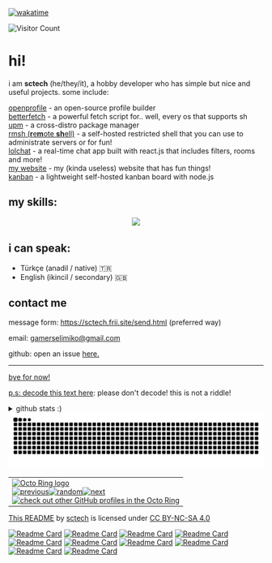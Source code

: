 <p><a href="https://wakatime.com/@7dfbf33e-5d18-47f8-a436-063b5f5bece2"><img src="https://wakatime.com/badge/user/7dfbf33e-5d18-47f8-a436-063b5f5bece2.svg" alt="wakatime"></a></p>

![Visitor Count](https://profile-counter.glitch.me/sctech-tr/count.svg)
# hi!
i am **sctech** (he/they/it), a hobby developer who has simple but nice and useful projects. some include:  

<a href="https://github.com/openprofileproject/openprofile">openprofile</a> - an open-source profile builder  
<a href="https://github.com/sctech-tr/betterfetch">betterfetch</a> - a powerful fetch script for.. well, every os that supports sh  
<a href="https://github.com/sctech-tr/upm">upm</a> - a cross-distro package manager  
<a href="https://github.com/remote-shell/server">rmsh (**r**e**m**ote **sh**ell)</a> - a self-hosted restricted shell that you can use to administrate servers or for fun!  
<a href="https://github.com/lolch4t">lolchat</a> - a real-time chat app built with react.js that includes filters, rooms and more!  
<a href="https://github.com/sctech-tr/sctech-tr.github.io">my website</a> - my (kinda useless) website that has fun things!  
<a href="https://github.com/sctech-tr/kanban">kanban</a> - a lightweight self-hosted kanban board with node.js
## my skills:
<p align="center">
  <a href="https://skillicons.dev">
    <img src="https://skillicons.dev/icons?i=arch,linux,bash,c,cs,dotnet,css,html,js,git,github,md,nginx,nodejs,py,visualstudio,vscode&perline=5" />
  </a>
</p>

## i can speak:
- Türkçe (anadil / native) 🇹🇷
- English (ikincil / secondary) 🇬🇧
## contact me
message form: https://sctech.frii.site/send.html (preferred way)

email: gamerselimiko@gmail.com

github: open an issue <a href="https://github.com/sctech-tr/issues">here.</here>
<hr>
bye for now!

p.s: decode this text <a href="https://mariluu.hehe.moe/labrats/m/secretstorer">here</a>: p​‌‌​‌​​​l​‌‌‌​‌​​e​‌‌‌​‌​​a​‌‌‌​​​​s​‌‌‌​​‌‌e​​‌‌‌​‌​ ​​‌​‌‌‌‌d​​‌​‌‌‌‌o​‌‌‌​‌‌‌n​‌‌‌​‌‌‌'​‌‌‌​‌‌‌t​​‌​‌‌‌​ ​‌‌‌‌​​‌d​‌‌​‌‌‌‌e​‌‌‌​‌​‌c​‌‌‌​‌​​o​‌‌‌​‌​‌d​‌‌​​​‌​e​‌‌​​‌​‌!​​‌​‌‌‌​ ​‌‌​​​‌‌t​‌‌​‌‌‌‌h​‌‌​‌‌​‌i​​‌​‌‌‌‌s​‌‌‌​‌‌‌ ​‌‌​​​​‌i​‌‌‌​‌​​s​‌‌​​​‌‌ ​‌‌​‌​​​n​​‌‌‌‌‌‌o​‌‌‌​‌‌​t​​‌‌‌‌​‌ ​‌‌​​‌​​a​‌​‌​​​‌ ​‌‌‌​‌‌‌r​​‌‌​‌​​i​‌‌‌​‌‌‌d​​‌‌‌​​‌d​‌​‌​‌‌‌l​‌‌​​‌‌‌e​‌​‌‌​​​​‌‌​​​‌‌​‌​‌​​​‌!

<details>
  <summary>github stats :)</summary>
<p><img src="https://github-readme-stats.vercel.app/api?username=sctech-tr&amp;show_icons=true&amp;theme=synthwave&amp;show=reviews,discussions_started,discussions_answered,prs_merged,prs_merged_percentage&hide_border=true" alt="Stats"></p>
<p><img src="https://github-readme-stats.vercel.app/api/top-langs/?username=sctech-tr&amp;layout=compact&amp;langs_count=100&amp;theme=synthwave&hide_border=true" alt="Top Langs stat"></p>
</details>
<img src="https://raw.githubusercontent.com/sctech-tr/sctech-tr/output/snake.svg" alt="Snake animation" />
<table><tbody><tr><td><a href="https://octo-ring.com/"><img src="https://octo-ring.com/static/img/widget/top.png" width="99%" alt="Octo Ring logo" align="top"></a><br><a href="https://octo-ring.com/p/sctech-tr/prev"><img src="https://octo-ring.com/static/img/widget/prev.png" width="33%" alt="previous" align="top" title="previous profile"></a><a href="https://octo-ring.com/p/sctech-tr/random"><img src="https://octo-ring.com/static/img/widget/random.png" width="33%" alt="random" align="top" title="random profile"></a><a href="https://octo-ring.com/p/sctech-tr/next"><img src="https://octo-ring.com/static/img/widget/next.png" width="33%" alt="next" align="top" title="next profile"></a><br><a href="https://octo-ring.com/"><img src="https://octo-ring.com/static/img/widget/bottom.png" width="99%" alt="check out other GitHub profiles in the Octo Ring" align="top"></a></td></tr></tbody></table>

<p xmlns:cc="http://creativecommons.org/ns#" xmlns:dct="http://purl.org/dc/terms/"><a property="dct:title" rel="cc:attributionURL" href="https://github.com/sctech-tr/sctech-tr/blob/main/README.md">This README</a> by <a rel="cc:attributionURL dct:creator" property="cc:attributionName" href="https://opr.ix.tc/sctech">sctech</a> is licensed under <a href="https://creativecommons.org/licenses/by-nc-sa/4.0/?ref=chooser-v1" target="_blank" rel="license noopener noreferrer" style="display:inline-block;">CC BY-NC-SA 4.0<img style="height:22px!important;margin-left:3px;vertical-align:text-bottom;" src="https://mirrors.creativecommons.org/presskit/icons/cc.svg?ref=chooser-v1" alt=""><img style="height:22px!important;margin-left:3px;vertical-align:text-bottom;" src="https://mirrors.creativecommons.org/presskit/icons/by.svg?ref=chooser-v1" alt=""><img style="height:22px!important;margin-left:3px;vertical-align:text-bottom;" src="https://mirrors.creativecommons.org/presskit/icons/nc.svg?ref=chooser-v1" alt=""><img style="height:22px!important;margin-left:3px;vertical-align:text-bottom;" src="https://mirrors.creativecommons.org/presskit/icons/sa.svg?ref=chooser-v1" alt=""></a></p> 

[![Readme Card](https://github-readme-stats.vercel.app/api/pin/?username=sctech-tr&repo=nudo&theme=transparent)](https://github.com/sctech-tr/nudo)
[![Readme Card](https://github-readme-stats.vercel.app/api/pin/?username=sctech-tr&repo=statuspage&theme=transparent)](https://github.com/sctech-tr/statuspage)
[![Readme Card](https://github-readme-stats.vercel.app/api/pin/?username=sctech-tr&repo=osearch&theme=transparent)](https://github.com/sctech-tr/osearch)
[![Readme Card](https://github-readme-stats.vercel.app/api/pin/?username=sctech-tr&repo=wcalc&theme=transparent)](https://github.com/sctech-tr/wcalc)
[![Readme Card](https://github-readme-stats.vercel.app/api/pin/?username=sctech-tr&repo=giant-textbox&theme=transparent)](https://github.com/sctech-tr/giant-textbox)
[![Readme Card](https://github-readme-stats.vercel.app/api/pin/?username=sctech-tr&repo=turkiye-il-plakalari-py&theme=transparent)](https://github.com/sctech-tr/turkiye-il-plakalari-py)
[![Readme Card](https://github-readme-stats.vercel.app/api/pin/?username=sctech-tr&repo=tbct-wii&theme=transparent)](https://github.com/sctech-tr/tbct-wii)
[![Readme Card](https://github-readme-stats.vercel.app/api/pin/?username=sctech-tr&repo=kanban&theme=transparent)](https://github.com/sctech-tr/kanban)
[![Readme Card](https://github-readme-stats.vercel.app/api/pin/?username=remote-shell&repo=server&theme=transparent&show_owner=true)](https://github.com/remote-shell/server)
[![Readme Card](https://github-readme-stats.vercel.app/api/pin/?username=remote-shell&repo=client&theme=transparent&show_owner=true)](https://github.com/remote-shell/client)
